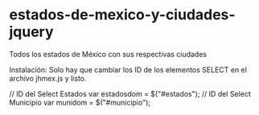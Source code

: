 # estados-de-mexico-y-ciudades-jquery
Todos los estados de México con sus respectivas ciudades

Instalación:
Solo hay que cambiar los ID de los elementos SELECT en el archivo jhmex.js y listo.

// ID del Select Estados
var estadosdom = $("#estados");
// ID del Select Municipio
var munidom = $("#municipio");
